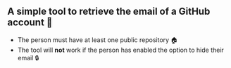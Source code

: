 ## A simple tool to retrieve the email of a GitHub account 📧

- The person must have at least one public repository 🏠
- The tool will **not** work if the person has enabled the option to hide their email 🔒
